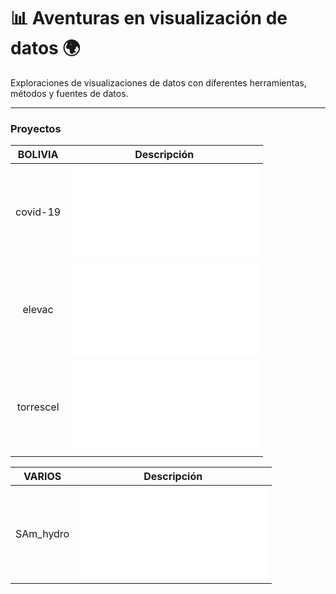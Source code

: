 # 📊 Aventuras en visualización de datos 🌍

Exploraciones de visualizaciones de datos con diferentes herramientas, métodos y fuentes de datos.

---

### Proyectos

| BOLIVIA            |  Descripción |
:-------------------------:|:-------------------------:
covid-19  |  ![Nuevos casos COVID-19 en Bolivia (a enero 2022)](Bolivia/covid-19/README.md)
elevac |  ![Animación a curvas de elevación en Bolivia](Bolivia/elevac/README.md)
torrescel |  ![Distribución de torres de telefonía celular en Bolivia](Bolivia/torrescel/README.md)

| VARIOS            |  Descripción |
:-------------------------:|:-------------------------:
SAm_hydro  |  ![Mapas de ríos](varios/SAm_hydro/README.md)
